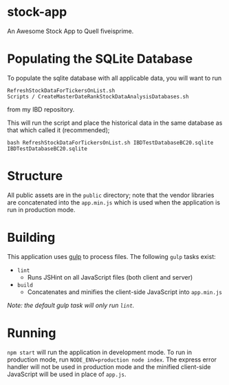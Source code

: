stock-app
=========

An Awesome Stock App to Quell fiveisprime.

# Populating the SQLite Database

To populate the sqlite database with all applicable data,
you will want to run

    RefreshStockDataForTickersOnList.sh
    Scripts / CreateMasterDateRankStockDataAnalysisDatabases.sh

from my IBD repository.

This will run the script and place the historical data in the same database as
that which called it (recommended);

    bash RefreshStockDataForTickersOnList.sh IBDTestDatabaseBC20.sqlite IBDTestDatabaseBC20.sqlite

# Structure

All public assets are in the `public` directory; note that the vendor libraries
are concatenated into the `app.min.js` which is used when the application is run
in production mode.

# Building

This application uses [gulp](http://gulpjs.com/) to process files. The following
`gulp` tasks exist:

 * `lint`
   * Runs JSHint on all JavaScript files (both client and server)
 * `build`
   * Concatenates and minifies the client-side JavaScript into `app.min.js`

_Note: the default gulp task will only run `lint`._

# Running

`npm start` will run the application in development mode. To run in production
mode, run `NODE_ENV=production node index`. The express error handler will not
be used in production mode and the minified client-side JavaScript will be used
in place of `app.js`.
